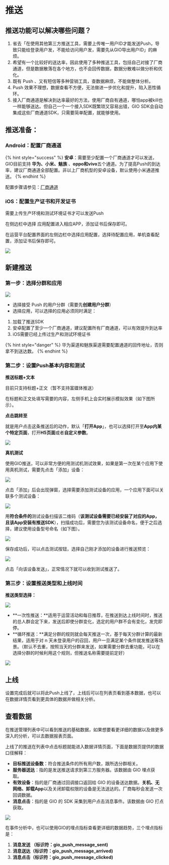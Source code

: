 # 推送

## 推送功能可以解决哪些问题？

1. 省去「在使用其他第三方推送工具，需要上传唯一用户ID才能发送Push，导致只能给登录用户发，不能给访问用户发，需要先从GIO导出用户ID」的麻烦。
2. 希望有一个比较好的送达率，因此使用了多种推送工具，包括自己对接了厂商通道，但是数据散落在各个地方，也不会回传数据，数据分散难以做分析和优化。
3. 既有 Push 、又有短信等多种营销工具，查数据麻烦，不能做整体分析。
4. Push 效果不理想，数据查看不方便，无法做进一步优化和提升，陷入恶性循环。
5. 接入厂商通道是解决到达率最好的方法，使用厂商自有通道，哪怕app被kill也一样能够送达。但自己一个一个接入SDK既繁琐又容易出错，GIO SDK会自动集成这些厂商通道SDK，只需要简单配置，就能够使用。

## 推送准备：

### Android：配置厂商通道

{% hint style="success" %}
**安卓**：需要至少配置一个厂商通道才可以发送，GIO目前支持 **华为、小米、魅族** 、**oppo和vivo**五个通道。为了提高Push的到达率，建议厂商通道全部配置。非以上厂商机型的安卓设备，默认使用小米通道推送。
{% endhint %}

配置步骤请参见：[厂商通道](../developers/push-channel/)

### iOS：配置生产证书和开发证书

需要上传生产环境和测试环境证书才可以发送Push

在侧边栏中选择 应用配置进入相应APP，添加证书后保存即可。

在运营平台配置界面的左侧边栏中选择应用配置，选择待配置应用，单机查看配置，添加证书后保存即可。

![](../.gitbook/assets/image%20%2855%29.png)

## 新建推送

### 第一步：选择分群和应用

![](../.gitbook/assets/image%20%2860%29.png)



* 选择接受 Push 的用户分群（需要先**创建用户分群**）
* 选择应用，可以选择的应用必须同时满足：

1. 加载了推送SDK
2. 安卓配置了至少一个厂商通道，建议配置所有厂商通道，可以有效提升到达率
3. iOS需要已经上传过生产和测试环境证书

{% hint style="danger" %}
华为渠道和魅族渠道需要配置通道的回传地址，否则拿不到送达数。
{% endhint %}

### 第二步：设置Push基本内容和测试

**推送标题+文本**

目前只支持标题+正文（暂不支持富媒体推送）

在标题和正文处填写需要的内容，左侧手机上会实时展示模拟效果（如下图所示）。

**点击跳转至**

就是用户点击这条推送后的动作，默认「**打开App**」，也可以选择打开至**App内某个特定页面**，打开**H5页面**或者**自定义参数**。

![](../.gitbook/assets/image%20%2864%29.png)

**真机测试**

使用GIO推送，可以非常方便的用测试机测试效果，如果是第一次在某个应用下使用真机测试，需要先点击「添加」设备：

![](../.gitbook/assets/image%20%2840%29.png)

点击「添加」后会出现弹窗，选择需要添加测试设备的应用，一个应用下面可以关联多个测试设备：

![](../.gitbook/assets/image%20%2878%29.png)

用**符合条件的**测试设备扫描该二维码（**该测试设备需要已经安装了对应的App，且该App安装有推送SDK**），扫描成功后，需要您为该测试设备命名，便于之后选择，建议使用设备型号命名（如下图）。

![](../.gitbook/assets/image%20%2852%29.png)

保存成功后，可以点击测试按钮，选择自己刚才添加的设备进行推送预览：

![](../.gitbook/assets/image%20%2869%29.png)

点击「向该设备发送」，正常情况下就可以收到测试推送了。

### 第三步：设置推送类型和上线时间

**推送类型选择：**

![](../.gitbook/assets/image%20%2853%29.png)

* **一次性推送：**适用于运营活动和每日推荐，在推送到达上线时间时，推送的总人群会定下来，发送后即使分群变化，选定的用户群不会有变化，发完即停。
* **循环推送：**满足分群的规则就会每天推送一次，基于每天分群计算的最新结果，适用于对 n 天未登录用户的召回，用户一旦满足某个条件就发推送等场景。（默认不去重，按照当天的分群来发送，如果需要分群去重功能，可以在选择分群的时候利用这个规则，但推送名称需要提前定好）

![](https://uploader.shimo.im/f/IMcvzNb4p2M7HKcQ.jpg!thumbnail)

## **上线**

设置完成后就可以将此Push上线了，上线后可以在列表页看到基本数据，也可以在数据详情页看到更具体的数据并做相关分析。

## 查看数据

在推送管理列表中可以看到推送的基础数据，如果想要看更详细的数据以及做更多深入的分析，可以去数据报表页面。

上线了的推送在列表中点击标题就能进入数据详情页面，下面是数据页提供的数据口径解释：

* **目标推送设备数**：符合推送条件的所有用户数，跟所选分群相关。
* **服务器送达**：指的是发送推送请求到第三方服务器。该数据由 GIO 埋点获取。
* **有效设备**：指的是厂商通过回调接口返回给 GIO 的设备送达数据。**关机、无网络、卸载App**以及关闭卸载权限的设备是无法送达的。厂商每秒会发送一次回调数据。
* **消息点击**：指的是 GIO 的 SDK 采集到用户点击消息事件。该数据由 GIO 打点获取。

![](../.gitbook/assets/image%20%285%29.png)

在事件分析中，也可以使用GIO的埋点指标查看更详细的数据趋势，三个埋点指标是：

1. **消息发送 （标识符：gio\_push\_message\_sent\)**
2. **消息送达（标识符：gio\_push\_message\_arrived\)**
3. **消息点击（标识符：gio\_push\_message\_clicked\)**





## 

